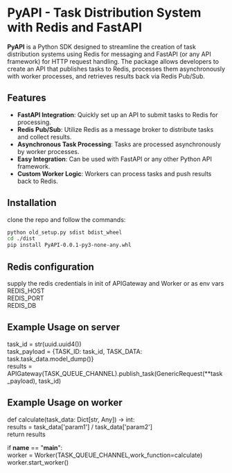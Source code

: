 # PyAPI - Task Distribution System with Redis and FastAPI

**PyAPI** is a Python SDK designed to streamline the creation of task distribution systems using Redis for messaging and FastAPI (or any API framework) for HTTP request handling. The package allows developers to create an API that publishes tasks to Redis, processes them asynchronously with worker processes, and retrieves results back via Redis Pub/Sub.

## Features

- **FastAPI Integration**: Quickly set up an API to submit tasks to Redis for processing.
- **Redis Pub/Sub**: Utilize Redis as a message broker to distribute tasks and collect results.
- **Asynchronous Task Processing**: Tasks are processed asynchronously by worker processes.
- **Easy Integration**: Can be used with FastAPI or any other Python API framework.
- **Custom Worker Logic**: Workers can process tasks and push results back to Redis.

## Installation

clone the repo and follow the commands:

```bash
python old_setup.py sdist bdist_wheel  
cd ./dist 
pip install PyAPI-0.0.1-py3-none-any.whl
```

## Redis configuration
supply the redis credentials in init of APIGateway and Worker or as env vars\
REDIS_HOST\
REDIS_PORT\
REDIS_DB
## Example Usage on server
task_id = str(uuid.uuid4())\
task_payload = {TASK_ID: task_id,
TASK_DATA: task.task_data.model_dump()}\
results = APIGateway(TASK_QUEUE_CHANNEL).publish_task(GenericRequest(**task_payload), task_id)
## Example Usage on worker
def calculate(task_data: Dict[str, Any]) -> int:\
results = task_data['param1'] / task_data['param2']\
return results


if __name__ == "__main__":\
worker = Worker(TASK_QUEUE_CHANNEL,work_function=calculate)\
worker.start_worker()

